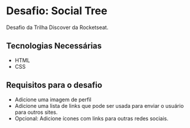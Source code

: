 # Desafio: Social Tree

Desafio da Trilha Discover da Rocketseat.

## Tecnologias Necessárias

- HTML
- CSS

## Requisitos para o desafio

- Adicione uma imagem de perfil
- Adicione uma lista de links que pode ser usada para enviar o usuário para outros sites.
- Opcional: Adicione ícones com links para outras redes sociais.
